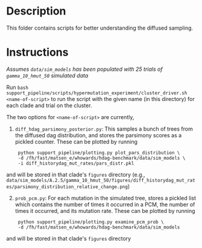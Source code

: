 # Description

This folder contains scripts for better understanding the diffused sampling.


# Instructions

*Assumes `data/sim_models` has been populated with 25 trials of `gamma_10_hmut_50` simulated data*

Run `bash support_pipeline/scripts/hypermutation_experiment/cluster_driver.sh <name-of-script>` to run the script with the given name (in this directory) for each clade and trial on the cluster.

The two options for `<name-of-script>` are currently,

1. `diff_hdag_parsimony_posterior.py`: This samples a bunch of trees from the diffused dag distribution, and stores the parsimony scores as a pickled counter.
These can be plotted by running

        python support_pipeline/plotting.py plot_pars_distribution \
        -d /fh/fast/matsen_e/whowards/hdag-benchmark/data/sim_models \
        -i diff_historydag_mut_rates/pars_distr.pkl

and will be stored in that clade's `figures` directory (e.g., `data/sim_models/A.2.5/gamma_10_hmut_50/figures/diff_historydag_mut_rates/parsimony_distribution_relative_change.png`)

2. `prob_pcm.py`: For each mutation in the simulated tree, stores a pickled list which contains the number of times it occurred in a PCM, the number of times it occurred, and its mutation rate.
These can be plotted by running

        python support_pipeline/plotting.py examine_pcm_prob \
        -d /fh/fast/matsen_e/whowards/hdag-benchmark/data/sim_models 

and will be stored in that clade's `figures` directory